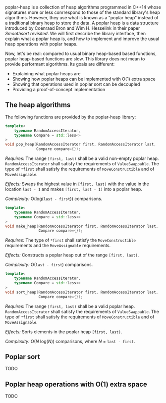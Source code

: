 poplar-heap is a collection of heap algorithms programmed in C++14 whose signatures more or less conrrespond to those
of the standard library's heap algorithms. However, they use what is known as a "poplar heap" instead of a traditional
binary heap to store the data. A poplar heap is a data structure introduced by Coenraad Bron and Wim H. Hesselink in
their paper *Smoothsort revisited*. We will first describe the library interface, then explain what a poplar heap is,
and how to implement and improve the usual heap operations with poplar heaps.

Now, let's be real: compared to usual binary heap-based based functions, poplar heap-based functions are slow. This
library does not mean to provide performant algorithms. Its goals are different:
* Explaining what poplar heaps are
* Showing how poplar heaps can be implemented with O(1) extra space
* Showing that operations used in poplar sort can be decoupled
* Providing a proof-of-concept implementation

## The heap algorithms

The following functions are provided by the poplar-heap library:

```cpp
template<
    typename RandomAccessIterator,
    typename Compare = std::less<>
>
void pop_heap(RandomAccessIterator first, RandomAccessIterator last,
              Compare compare={});
```

*Requires:* The range `[first, last)` shall be a valid non-empty poplar heap. `RandomAccessIterator` shall satisfy the
requirements of `ValueSwappable`. The type of `*first` shall satisfy the requirements of `MoveConstructible` and of
`MoveAssignable`.

*Effects:* Swaps the highest value in `[first, last)` with the value in the location `last - 1` and makes
`[first, last - 1)` into a poplar heap.

*Complexity:* O(log(`last - first`)) comparisons.

```cpp
template<
    typename RandomAccessIterator,
    typename Compare = std::less<>
>
void make_heap(RandomAccessIterator first, RandomAccessIterator last,
               Compare compare={});
```

*Requires:* The type of `*first` shall satisfy the `MoveConstructible` requirements and the `MoveAssignable`
requirements.

*Effects:* Constructs a poplar heap out of the range `[first, last)`.

*Complexity:* O(`last - first`) comparisons. 

```cpp
template<
    typename RandomAccessIterator,
    typename Compare = std::less<>
>
void sort_heap(RandomAccessIterator first, RandomAccessIterator last,
               Compare compare={});
```

*Requires:* The range `[first, last)` shall be a valid poplar heap. `RandomAccessIterator` shall satisfy the
requirements of `ValueSwappable`. The type of `*first` shall satisfy the requirements of `MoveConstructible` and of
`MoveAssignable`.

*Effects:* Sorts elements in the poplar heap `[first, last)`.

*Complexity:* O(*N* log(*N*)) comparisons, where *N* = `last - first`. 

## Poplar sort

TODO

## Poplar heap operations with O(1) extra space

TODO
